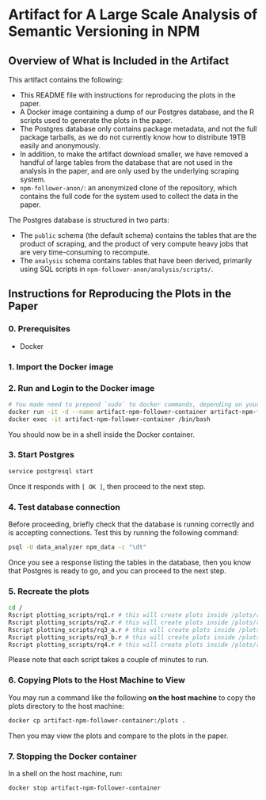 # Artifact for A Large Scale Analysis of Semantic Versioning in NPM

## Overview of What is Included in the Artifact

This artifact contains the following:

- This README file with instructions for reproducing the plots in the paper.
- A Docker image containing a dump of our Postgres database, and the R scripts used to generate the plots in the paper.
- The Postgres database only contains package metadata, and not the full package tarballs, as we do not currently know how to distribute 19TB easily and anonymously.
- In addition, to make the artifact download smaller, we have removed a handful of large tables from the database that are not used in the analysis in the paper, and are only used by the underlying scraping system.
- `npm-follower-anon/`: an anonymized clone of the repository, which contains the full code for the system used to collect the data in the paper.

The Postgres database is structured in two parts:

- The `public` schema (the default schema) contains the tables that are the product of scraping, and the product of very compute heavy jobs that are very time-consuming to recompute.
- The `analysis` schema contains tables that have been derived, primarily using SQL scripts in `npm-follower-anon/analysis/scripts/`.

## Instructions for Reproducing the Plots in the Paper

### 0. Prerequisites

- Docker

### 1. Import the Docker image

### 2. Run and Login to the Docker image

```bash
# You made need to prepend `sudo` to docker commands, depending on your system
docker run -it -d --name artifact-npm-follower-container artifact-npm-follower-image bash
docker exec -it artifact-npm-follower-container /bin/bash
```

You should now be in a shell inside the Docker container.

### 3. Start Postgres

```bash
service postgresql start
```

Once it responds with `[ OK ]`, then proceed to the next step.

### 4. Test database connection

Before proceeding, briefly check that the database is running correctly and is accepting connections.
Test this by running the following command:

```bash
psql -U data_analyzer npm_data -c "\dt"
```

Once you see a response listing the tables in the database, then you know that Postgres is ready to go,
and you can proceed to the next step.

### 5. Recreate the plots

```bash
cd /
Rscript plotting_scripts/rq1.r # this will create plots inside /plots/rq1
Rscript plotting_scripts/rq2.r # this will create plots inside /plots/rq2
Rscript plotting_scripts/rq3_a.r # this will create plots inside /plots/rq3
Rscript plotting_scripts/rq3_b.r # this will create plots inside /plots/rq3
Rscript plotting_scripts/rq4.r # this will create plots inside /plots/rq4
```

Please note that each script takes a couple of minutes to run.

### 6. Copying Plots to the Host Machine to View

You may run a command like the following **on the host machine** to copy the plots directory to the host machine:

```bash
docker cp artifact-npm-follower-container:/plots .
```

Then you may view the plots and compare to the plots in the paper.

### 7. Stopping the Docker container

In a shell on the host machine, run:

```bash
docker stop artifact-npm-follower-container
```


